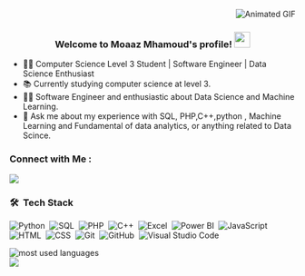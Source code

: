 
<p align="right">
  <img style="max-width: 100%; height: auto;" src="https://c.tenor.com/Z_Ah8rkdZ4YAAAAC/tenor.gif" alt="Animated GIF">
</p>


<h3 align="center">
  Welcome to Moaaz Mhamoud's profile!
  <img src="https://media.giphy.com/media/hvRJCLFzcasrR4ia7z/giphy.gif" width="28">
</h3>



- 👨‍💻 Computer Science Level 3 Student | Software Engineer | Data Science Enthusiast
- 📚 Currently studying computer science at level 3.
- 👨‍💻 Software Engineer and enthusiastic about Data Science and Machine Learning.
- 💬 Ask me about my experience with SQL, PHP,C++,python , Machine Learning and Fundamental of data analytics, or anything related to Data Scince.


### Connect with Me :

<a href="https://www.linkedin.com/in/moaaz-mahmoud-57993222a/" target="_blank"><img src="https://img.shields.io/badge/Moaaz%20Mahmoud-0077B5?style=for-the-badge&logo=Linkedin&logoColor=white"/></a>



### 🛠 &nbsp;Tech Stack
![Python](https://img.shields.io/badge/-Python%20-05122A?style=flat&logo=python)&nbsp;
![SQL](https://img.shields.io/badge/-SQL-05122A?style=flat&logo=sql)&nbsp;
![PHP](https://img.shields.io/badge/-PHP-05122A?style=flat&logo=php)&nbsp;
![C++](https://img.shields.io/badge/-C++-05122A?style=flat&logo=c%2B%2B)&nbsp;
![Excel](https://img.shields.io/badge/-Excel-05122A?style=flat&logo=microsoft-excel)&nbsp;
![Power BI](https://img.shields.io/badge/-Power%20BI-05122A?style=flat&logo=power-bi)&nbsp;
![JavaScript](https://img.shields.io/badge/-JavaScript-05122A?style=flat&logo=javascript)&nbsp;
![HTML](https://img.shields.io/badge/-HTML-05122A?style=flat&logo=HTML5)&nbsp;
![CSS](https://img.shields.io/badge/-CSS-05122A?style=flat&logo=CSS3&logoColor=1572B6)&nbsp;
![Git](https://img.shields.io/badge/-Git-05122A?style=flat&logo=git)&nbsp;
![GitHub](https://img.shields.io/badge/-GitHub-05122A?style=flat&logo=github)&nbsp;
![Visual Studio Code](https://img.shields.io/badge/-Visual%20Studio%20Code-05122A?style=flat&logo=visual-studio-code&logoColor=007ACC)&nbsp;


<img align="left" src="https://github-readme-stats.vercel.app/api/top-langs?username=yousefdergham&show_icons=true&locale=en&layout=compact&theme=radical" alt="most used languages" />
<br>
<a href="https://komarev.com/ghpvc/?username=MoaazMahmoud22&style=for-the-badge">
    <img src="https://komarev.com/ghpvc/?username=MoaazMahmoud22&style=for-the-badge">
</a>
